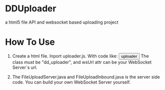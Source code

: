 DDUploader
==========

a html5 file API and websocket based uploading project


How To Use
==========

1. Create a html file. Inport uploader.js. With code like:
<button class="dd_uploader" wsUrl="ws://localhost:8080/DanmuDemo/fileUpload?uid=user001">uploader</button>
The class must be "dd_uploader", and wsUrl attr can be your WebSocket Server`s url.

2. The FileUploadServer.java and FileUploadInbound.java is the server side code. You can build your own WebSocket Server yourself.
